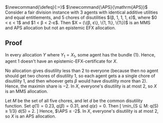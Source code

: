 <span class="invisible">
$\newcommand{\defeq}{:=}$
$\newcommand{\APS}{\mathrm{APS}}$
</span>
Consider a fair division instance with 3 agents with identical additive utilities and equal entitlements,
and 5 chores of disutilities $(β, 1, 1, 1, ε)$, where $0 < ε < 1$ and $1 < β < 2-ε$.
Then $X = (\{β, ε\}, \{1, 1\}, \{1\})$ is an MMS and APS allocation but not an epistemic EFX allocation.

## Proof

In every allocation $Y$ where $Y_1 = X_1$, some agent has the bundle $\{1\}$.
Hence, agent 1 doesn't have an epistemic-EFX-certificate for $X$.

No allocation gives disutility less than 2 to everyone
(because then no agent should get two chores of disutility 1,
so each agent gets a a single chore of disutility 1,
and then whoever gets $β$ would have disutility more than 2).
Hence, the maximin share is $-2$.
In $X$, everyone's disutility is at most 2, so $X$ is an MMS allocation.

Let $M$ be the set of all five chores, and let $d$ be the common disutility function.
Set $q(1) = 0.23$, $q(β) = 0.31$, and $q(ε) = 0$. Then
\[ \min_{S ⊆ M: q(S) ≥ 1/3} d(S) = 2. \]
Hence, $\APS ≤ -2$. In $X$, everyone's disutility is at most 2, so $X$ is an APS allocation.
